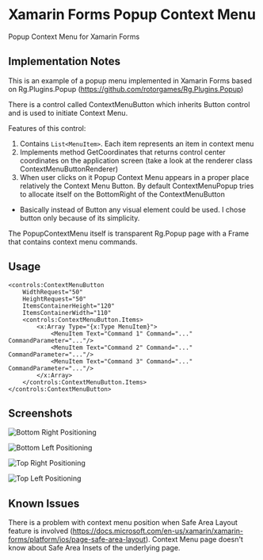 # Xamarin Forms Popup Context Menu
Popup Context Menu for Xamarin Forms

## Implementation Notes

This is an example of a popup menu implemented in Xamarin Forms based on Rg.Plugins.Popup (https://github.com/rotorgames/Rg.Plugins.Popup)

There is a control called ContextMenuButton which inherits Button control and is used to initiate Context Menu.

Features of this control:
  1. Contains `List<MenuItem>`. Each item represents an item in context menu
  2. Implements method GetCoordinates that returns control center coordinates on the application screen (take a look at the renderer class ContextMenuButtonRenderer)
  3. When user clicks on it Popup Context Menu appears in a proper place relatively the Context Menu Button. By default ContextMenuPopup tries to allocate itself on the BottomRight of the ContextMenuButton
  
* Basically instead of Button any visual element could be used. I chose button only because of its simplicity.

The PopupContextMenu itself is transparent Rg.Popup page with a Frame that contains context menu commands.

## Usage

```
<controls:ContextMenuButton
    WidthRequest="50"
    HeightRequest="50"
    ItemsContainerHeight="120"
    ItemsContainerWidth="110"
    <controls:ContextMenuButton.Items>
        <x:Array Type="{x:Type MenuItem}">
            <MenuItem Text="Command 1" Command="..." CommandParameter="..."/>
            <MenuItem Text="Command 2" Command="..." CommandParameter="..."/>
            <MenuItem Text="Command 3" Command="..." CommandParameter="..."/>
        </x:Array>
    </controls:ContextMenuButton.Items>
</controls:ContextMenuButton>
```

## Screenshots

![Bottom Right Positioning](https://github.com/luchivanich/PopupContextMenu/blob/master/screenshots/01.bottomright.png)

![Bottom Left Positioning](https://github.com/luchivanich/PopupContextMenu/blob/master/screenshots/02.bottomleft.png)

![Top Right Positioning](https://github.com/luchivanich/PopupContextMenu/blob/master/screenshots/03.topright.png)

![Top Left Positioning](https://github.com/luchivanich/PopupContextMenu/blob/master/screenshots/04.topleft.png)

## Known Issues

There is a problem with context menu position when Safe Area Layout feature is involved (https://docs.microsoft.com/en-us/xamarin/xamarin-forms/platform/ios/page-safe-area-layout). Context Menu page doesn't know about Safe Area Insets of the  underlying page.

